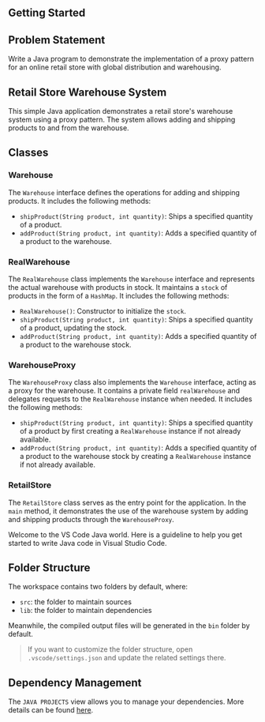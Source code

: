 ## Getting Started

## Problem Statement
Write a Java program to demonstrate the implementation of a proxy pattern for an online retail store with global distribution and warehousing.

## Retail Store Warehouse System

This simple Java application demonstrates a retail store's warehouse system using a proxy pattern. The system allows adding and shipping products to and from the warehouse.

## Classes

### Warehouse

The `Warehouse` interface defines the operations for adding and shipping products. It includes the following methods:

- `shipProduct(String product, int quantity)`: Ships a specified quantity of a product.
- `addProduct(String product, int quantity)`: Adds a specified quantity of a product to the warehouse.

### RealWarehouse

The `RealWarehouse` class implements the `Warehouse` interface and represents the actual warehouse with products in stock. It maintains a `stock` of products in the form of a `HashMap`. It includes the following methods:

- `RealWarehouse()`: Constructor to initialize the `stock`.
- `shipProduct(String product, int quantity)`: Ships a specified quantity of a product, updating the stock.
- `addProduct(String product, int quantity)`: Adds a specified quantity of a product to the warehouse stock.

### WarehouseProxy

The `WarehouseProxy` class also implements the `Warehouse` interface, acting as a proxy for the warehouse. It contains a private field `realWarehouse` and delegates requests to the `RealWarehouse` instance when needed. It includes the following methods:

- `shipProduct(String product, int quantity)`: Ships a specified quantity of a product by first creating a `RealWarehouse` instance if not already available.
- `addProduct(String product, int quantity)`: Adds a specified quantity of a product to the warehouse stock by creating a `RealWarehouse` instance if not already available.

### RetailStore

The `RetailStore` class serves as the entry point for the application. In the `main` method, it demonstrates the use of the warehouse system by adding and shipping products through the `WarehouseProxy`.

Welcome to the VS Code Java world. Here is a guideline to help you get started to write Java code in Visual Studio Code.

## Folder Structure

The workspace contains two folders by default, where:

- `src`: the folder to maintain sources
- `lib`: the folder to maintain dependencies

Meanwhile, the compiled output files will be generated in the `bin` folder by default.

> If you want to customize the folder structure, open `.vscode/settings.json` and update the related settings there.

## Dependency Management

The `JAVA PROJECTS` view allows you to manage your dependencies. More details can be found [here](https://github.com/microsoft/vscode-java-dependency#manage-dependencies).
